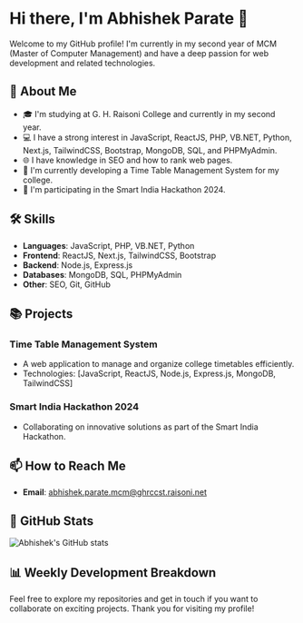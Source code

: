 # Hi there, I'm Abhishek Parate 👋

Welcome to my GitHub profile! I'm currently in my second year of MCM (Master of Computer Management) and have a deep passion for web development and related technologies.

## 🚀 About Me

- 🎓 I'm studying at G. H. Raisoni College and currently in my second year.
- 💻 I have a strong interest in JavaScript, ReactJS, PHP, VB.NET, Python, Next.js, TailwindCSS, Bootstrap, MongoDB, SQL, and PHPMyAdmin.
- 🌐 I have knowledge in SEO and how to rank web pages.
- 🔨 I'm currently developing a Time Table Management System for my college.
- 🎉 I'm participating in the Smart India Hackathon 2024.

## 🛠️ Skills

- **Languages**: JavaScript, PHP, VB.NET, Python
- **Frontend**: ReactJS, Next.js, TailwindCSS, Bootstrap
- **Backend**: Node.js, Express.js
- **Databases**: MongoDB, SQL, PHPMyAdmin
- **Other**: SEO, Git, GitHub

## 📚 Projects

### Time Table Management System
- A web application to manage and organize college timetables efficiently.
- Technologies: [JavaScript, ReactJS, Node.js, Express.js, MongoDB, TailwindCSS]

### Smart India Hackathon 2024
- Collaborating on innovative solutions as part of the Smart India Hackathon.

## 📫 How to Reach Me

- **Email**: [abhishek.parate.mcm@ghrccst.raisoni.net](mailto:abhishek.parate.mcm@ghrccst.raisoni.net)

## 🌟 GitHub Stats

![Abhishek's GitHub stats](https://github-readme-stats.vercel.app/api?username=abhishekparate&show_icons=true&theme=radical)



## 📊 Weekly Development Breakdown

<!--START_SECTION:waka-->
<!--END_SECTION:waka-->

Feel free to explore my repositories and get in touch if you want to collaborate on exciting projects. Thank you for visiting my profile!

<!---
Abhishek-parate/Abhishek-parate is a ✨ special ✨ repository because its `README.md` (this file) appears on your GitHub profile.
You can click the Preview link to take a look at your changes.
--->
